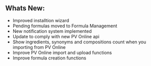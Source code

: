 Whats New:
----------------------
- Improved installtion wizard 
- Pending formulas moved to Formula Management
- New notification system implemented
- Update to comply with new PV Online api
- Show ingredients, synonyms and compositions count when you importing from PV Online
- Improve PV Online import and upload functions
- Improve formula creation functions
